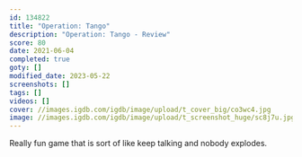 ```yaml
---
id: 134822
title: "Operation: Tango"
description: "Operation: Tango - Review"
score: 80
date: 2021-06-04
completed: true
goty: []
modified_date: 2023-05-22
screenshots: []
tags: []
videos: []
cover: //images.igdb.com/igdb/image/upload/t_cover_big/co3wc4.jpg
image: //images.igdb.com/igdb/image/upload/t_screenshot_huge/sc8j7u.jpg
---
```

Really fun game that is sort of like keep talking and nobody explodes.